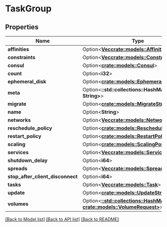 # TaskGroup

## Properties

Name | Type | Description | Notes
------------ | ------------- | ------------- | -------------
**affinities** | Option<[**Vec<crate::models::Affinity>**](Affinity.md)> |  | [optional]
**constraints** | Option<[**Vec<crate::models::Constraint>**](Constraint.md)> |  | [optional]
**consul** | Option<[**crate::models::Consul**](Consul.md)> |  | [optional]
**count** | Option<**i32**> |  | [optional]
**ephemeral_disk** | Option<[**crate::models::EphemeralDisk**](EphemeralDisk.md)> |  | [optional]
**meta** | Option<**::std::collections::HashMap<String, String>**> |  | [optional]
**migrate** | Option<[**crate::models::MigrateStrategy**](MigrateStrategy.md)> |  | [optional]
**name** | Option<**String**> |  | [optional]
**networks** | Option<[**Vec<crate::models::NetworkResource>**](NetworkResource.md)> |  | [optional]
**reschedule_policy** | Option<[**crate::models::ReschedulePolicy**](ReschedulePolicy.md)> |  | [optional]
**restart_policy** | Option<[**crate::models::RestartPolicy**](RestartPolicy.md)> |  | [optional]
**scaling** | Option<[**crate::models::ScalingPolicy**](ScalingPolicy.md)> |  | [optional]
**services** | Option<[**Vec<crate::models::Service>**](Service.md)> |  | [optional]
**shutdown_delay** | Option<**i64**> |  | [optional]
**spreads** | Option<[**Vec<crate::models::Spread>**](Spread.md)> |  | [optional]
**stop_after_client_disconnect** | Option<**i64**> |  | [optional]
**tasks** | Option<[**Vec<crate::models::Task>**](Task.md)> |  | [optional]
**update** | Option<[**crate::models::UpdateStrategy**](UpdateStrategy.md)> |  | [optional]
**volumes** | Option<[**::std::collections::HashMap<String, crate::models::VolumeRequest>**](VolumeRequest.md)> |  | [optional]

[[Back to Model list]](../README.md#documentation-for-models) [[Back to API list]](../README.md#documentation-for-api-endpoints) [[Back to README]](../README.md)



